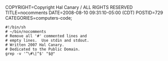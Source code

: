 COPYRIGHT=Copyright Hal Canary / ALL RIGHTS RESERVED
TITLE=nocomments
DATE=2008-08-10 09:31:10-05:00 (CDT)
POSTID=729
CATEGORIES=computers-code;

    #!/bin/sh
    # ~/bin/nocomments
    # Remove all '#' commented lines and
    # empty lines.  Use stdin and stdout.
    # Written 2007 Hal Canary.
    # Dedicated to the Public Domain.
    grep -v '^\#\|^$' "$@"
